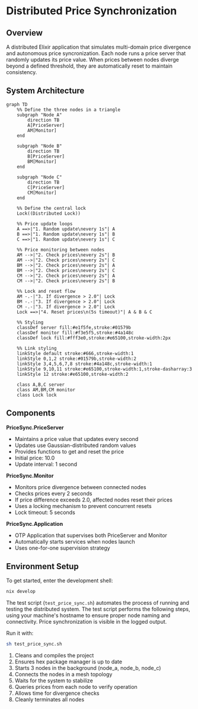# Distributed Price Synchronization

## Overview
A distributed Elixir application that simulates multi-domain price divergence and autonomous price syncronization. Each node runs a price server that randomly updates its price value. When prices between nodes diverge beyond a defined threshold, they are automatically reset to maintain consistency.

## System Architecture

```mermaid
graph TD
    %% Define the three nodes in a triangle
    subgraph "Node A"
        direction TB
        A[PriceServer]
        AM[Monitor]
    end

    subgraph "Node B"
        direction TB
        B[PriceServer]
        BM[Monitor]
    end

    subgraph "Node C"
        direction TB
        C[PriceServer]
        CM[Monitor]
    end

    %% Define the central lock
    Lock((Distributed Lock))

    %% Price update loops
    A ==>|"1. Random update\nevery 1s"| A
    B ==>|"1. Random update\nevery 1s"| B
    C ==>|"1. Random update\nevery 1s"| C

    %% Price monitoring between nodes
    AM -->|"2. Check prices\nevery 2s"| B
    AM -->|"2. Check prices\nevery 2s"| C
    BM -->|"2. Check prices\nevery 2s"| A
    BM -->|"2. Check prices\nevery 2s"| C
    CM -->|"2. Check prices\nevery 2s"| A
    CM -->|"2. Check prices\nevery 2s"| B

    %% Lock and reset flow
    AM -.-|"3. If divergence > 2.0"| Lock
    BM -.-|"3. If divergence > 2.0"| Lock
    CM -.-|"3. If divergence > 2.0"| Lock
    Lock ==>|"4. Reset prices\n(5s timeout)"| A & B & C

    %% Styling
    classDef server fill:#e1f5fe,stroke:#01579b
    classDef monitor fill:#f3e5f5,stroke:#4a148c
    classDef lock fill:#fff3e0,stroke:#e65100,stroke-width:2px

    %% Link styling
    linkStyle default stroke:#666,stroke-width:1
    linkStyle 0,1,2 stroke:#01579b,stroke-width:2
    linkStyle 3,4,5,6,7,8 stroke:#4a148c,stroke-width:1
    linkStyle 9,10,11 stroke:#e65100,stroke-width:1,stroke-dasharray:3
    linkStyle 12 stroke:#e65100,stroke-width:2

    class A,B,C server
    class AM,BM,CM monitor
    class Lock lock
```

## Components

**PriceSync.PriceServer**
- Maintains a price value that updates every second
- Updates use Gaussian-distributed random values
- Provides functions to get and reset the price
- Initial price: 10.0
- Update interval: 1 second

**PriceSync.Monitor**
- Monitors price divergence between connected nodes
- Checks prices every 2 seconds
- If price difference exceeds 2.0, affected nodes reset their prices
- Uses a locking mechanism to prevent concurrent resets
- Lock timeout: 5 seconds

**PriceSync.Application**
- OTP Application that supervises both PriceServer and Monitor
- Automatically starts services when nodes launch
- Uses one-for-one supervision strategy

## Environment Setup

To get started, enter the development shell:
```bash
nix develop
```

The test script (`test_price_sync.sh`) automates the process of running and testing the distributed system. The test script performs the following steps, using your machine's hostname to ensure proper node naming and connectivity. Price synchronization is visible in the logged output.

Run it with:


```bash
sh test_price_sync.sh
```


1. Cleans and compiles the project
2. Ensures hex package manager is up to date
3. Starts 3 nodes in the background (node_a, node_b, node_c)
4. Connects the nodes in a mesh topology
5. Waits for the system to stabilize
6. Queries prices from each node to verify operation
7. Allows time for divergence checks
8. Cleanly terminates all nodes